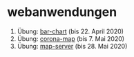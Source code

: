 # webanwendungen

1. Übung: [bar-chart](bar-chart) (bis 22. April 2020)
2. Übung: [corona-map](corona-map) (bis 7. Mai 2020)
3. Übung: [map-server](map-server) (bis 28. Mai 2020)
